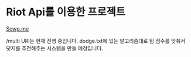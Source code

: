 # Riot Api를 이용한 프로젝트

[Sowp.me](https://sowp.me)

/multi URI는 현재 진행 중입니다. dodge.txt에 있는 알고리즘대로 팀 점수를 맞춰서 닷지를 추천해주는 시스템을 만들 예정입니다.
